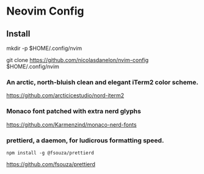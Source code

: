 # Neovim Config

## Install
mkdir -p $HOME/.config/nvim

git clone https://github.com/nicolasdanelon/nvim-config $HOME/.config/nvim

### An arctic, north-bluish clean and elegant iTerm2 color scheme.

https://github.com/arcticicestudio/nord-iterm2

### Monaco font patched with extra nerd glyphs

https://github.com/Karmenzind/monaco-nerd-fonts

### prettierd, a daemon, for ludicrous formatting speed.

```
npm install -g @fsouza/prettierd
```

https://github.com/fsouza/prettierd
